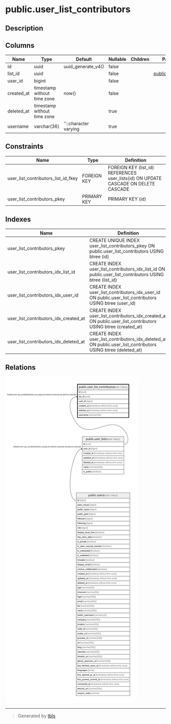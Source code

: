 # public.user_list_contributors

## Description

## Columns

| Name       | Type                        | Default               | Nullable | Children | Parents                                   | Comment |
| ---------- | --------------------------- | --------------------- | -------- | -------- | ----------------------------------------- | ------- |
| id         | uuid                        | uuid_generate_v4()    | false    |          |                                           |         |
| list_id    | uuid                        |                       | false    |          | [public.user_lists](public.user_lists.md) |         |
| user_id    | bigint                      |                       | false    |          |                                           |         |
| created_at | timestamp without time zone | now()                 | false    |          |                                           |         |
| deleted_at | timestamp without time zone |                       | true     |          |                                           |         |
| username   | varchar(36)                 | ''::character varying | true     |          |                                           |         |

## Constraints

| Name                                | Type        | Definition                                                                          |
| ----------------------------------- | ----------- | ----------------------------------------------------------------------------------- |
| user_list_contributors_list_id_fkey | FOREIGN KEY | FOREIGN KEY (list_id) REFERENCES user_lists(id) ON UPDATE CASCADE ON DELETE CASCADE |
| user_list_contributors_pkey         | PRIMARY KEY | PRIMARY KEY (id)                                                                    |

## Indexes

| Name                                  | Definition                                                                                                   |
| ------------------------------------- | ------------------------------------------------------------------------------------------------------------ |
| user_list_contributors_pkey           | CREATE UNIQUE INDEX user_list_contributors_pkey ON public.user_list_contributors USING btree (id)            |
| user_list_contributors_idx_list_id    | CREATE INDEX user_list_contributors_idx_list_id ON public.user_list_contributors USING btree (list_id)       |
| user_list_contributors_idx_user_id    | CREATE INDEX user_list_contributors_idx_user_id ON public.user_list_contributors USING btree (user_id)       |
| user_list_contributors_idx_created_at | CREATE INDEX user_list_contributors_idx_created_at ON public.user_list_contributors USING btree (created_at) |
| user_list_contributors_idx_deleted_at | CREATE INDEX user_list_contributors_idx_deleted_at ON public.user_list_contributors USING btree (deleted_at) |

## Relations

![er](public.user_list_contributors.svg)

---

> Generated by [tbls](https://github.com/k1LoW/tbls)

